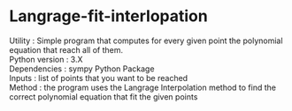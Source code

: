 # Langrage-fit-interlopation <br>
Utility : Simple program that computes for every given point the polynomial equation that reach all of them.<br>
Python version : 3.X<br>
Dependencies : sympy Python Package<br>
Inputs : list of points that you want to be reached<br>
Method : the program uses the Langrage Interpolation method to find the correct polynomial equation that fit the given points
